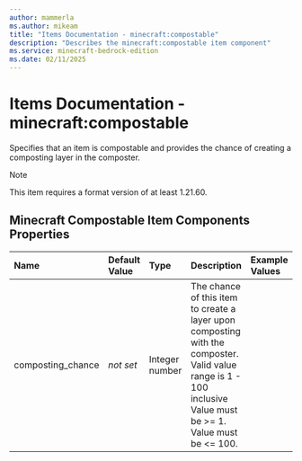 ```yaml
---
author: mammerla
ms.author: mikeam
title: "Items Documentation - minecraft:compostable"
description: "Describes the minecraft:compostable item component"
ms.service: minecraft-bedrock-edition
ms.date: 02/11/2025 
---
```


# Items Documentation - minecraft:compostable

Specifies that an item is compostable and provides the chance of creating a composting layer in the composter.

> [!Note]
> This item requires a format version of at least 1.21.60.


## Minecraft Compostable Item Components Properties

|Name       |Default Value |Type |Description |Example Values |
|:----------|:-------------|:----|:-----------|:------------- |
| composting_chance | *not set* | Integer number | The chance of this item to create a layer upon composting with the composter. Valid value range is 1 - 100 inclusive Value must be >= 1. Value must be <= 100. |  | 